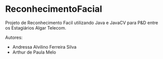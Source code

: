 # ReconhecimentoFacial
Projeto de Reconhecimento Facil utilizando Java e JavaCV para P&amp;D entre os Estagiários Algar Telecom.

Autores:
- Andressa Alvilino Ferreira Silva 
- Arthur de Paula Melo
